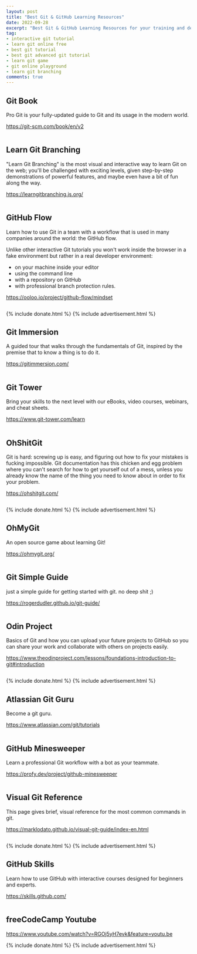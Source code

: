 ```yaml
---
layout: post
title: "Best Git & GitHub Learning Resources"
date: 2022-09-28
excerpt: "Best Git & GitHub Learning Resources for your training and development"
tag:
- interactive git tutorial
- learn git online free
- best git tutorial
- best git advanced git tutorial
- learn git game
- git online playground
- learn git branching
comments: true
---
```


## Git Book

Pro Git is your fully-updated guide to Git and its usage in the modern world.

https://git-scm.com/book/en/v2

<figure>
    <a href="{{ site.url }}/assets/img/2022/09/pro-git-book.png">
        <picture>
            <source type="image/webp" srcset="{{ site.url }}/assets/img/2022/09/pro-git-book.webp">
            <source type="image/png" srcset="{{ site.url }}/assets/img/2022/09/pro-git-book.png">
            <img src="{{ site.url }}/assets/img/2022/09/pro-git-book.png" alt="">
        </picture>
    </a>
</figure>

## Learn Git Branching

"Learn Git Branching" is the most visual and interactive way to learn Git on the web; you'll be challenged with exciting levels, given step-by-step demonstrations of powerful features, and maybe even have a bit of fun along the way.

https://learngitbranching.js.org/

<figure>
    <a href="{{ site.url }}/assets/img/2022/09/learn-git-branching.png">
        <picture>
            <source type="image/webp" srcset="{{ site.url }}/assets/img/2022/09/learn-git-branching.webp">
            <source type="image/png" srcset="{{ site.url }}/assets/img/2022/09/learn-git-branching.png">
            <img src="{{ site.url }}/assets/img/2022/09/learn-git-branching.png" alt="">
        </picture>
    </a>
</figure>

## GitHub Flow

Learn how to use Git in a team with a workflow that is used in many companies around the world: the GitHub flow.

Unlike other interactive Git tutorials you won't work inside the browser in a fake environment but rather in a real developer environment:

- on your machine inside your editor
- using the command line
- with a repository on GitHub
- with professional branch protection rules.

https://ooloo.io/project/github-flow/mindset

<figure>
    <a href="{{ site.url }}/assets/img/2022/09/github-flow.png">
        <picture>
            <source type="image/webp" srcset="{{ site.url }}/assets/img/2022/09/github-flow.webp">
            <source type="image/png" srcset="{{ site.url }}/assets/img/2022/09/github-flow.png">
            <img src="{{ site.url }}/assets/img/2022/09/github-flow.png" alt="">
        </picture>
    </a>
</figure>

{% include donate.html %}
{% include advertisement.html %}

## Git Immersion

A guided tour that walks through the fundamentals of Git, inspired by the premise that to know a thing is to do it.

https://gitimmersion.com/

<figure>
    <a href="{{ site.url }}/assets/img/2022/09/git-immersion.png">
        <picture>
            <source type="image/webp" srcset="{{ site.url }}/assets/img/2022/09/git-immersion.webp">
            <source type="image/png" srcset="{{ site.url }}/assets/img/2022/09/git-immersion.png">
            <img src="{{ site.url }}/assets/img/2022/09/git-immersion.png" alt="">
        </picture>
    </a>
</figure>

## Git Tower

Bring your skills to the next level with our eBooks, video courses, webinars, and cheat sheets.

https://www.git-tower.com/learn

<figure>
    <a href="{{ site.url }}/assets/img/2022/09/git-tower.png">
        <picture>
            <source type="image/webp" srcset="{{ site.url }}/assets/img/2022/09/git-tower.webp">
            <source type="image/png" srcset="{{ site.url }}/assets/img/2022/09/git-tower.png">
            <img src="{{ site.url }}/assets/img/2022/09/git-tower.png" alt="">
        </picture>
    </a>
</figure>

## OhShitGit

Git is hard: screwing up is easy, and figuring out how to fix your mistakes is fucking impossible. Git documentation has this chicken and egg problem where you can't search for how to get yourself out of a mess, unless you already know the name of the thing you need to know about in order to fix your problem.

https://ohshitgit.com/

<figure>
    <a href="{{ site.url }}/assets/img/2022/09/ohshitgit.png">
        <picture>
            <source type="image/webp" srcset="{{ site.url }}/assets/img/2022/09/ohshitgit.webp">
            <source type="image/png" srcset="{{ site.url }}/assets/img/2022/09/ohshitgit.png">
            <img src="{{ site.url }}/assets/img/2022/09/ohshitgit.png" alt="">
        </picture>
    </a>
</figure>

{% include donate.html %}
{% include advertisement.html %}


## OhMyGit

An open source game about learning Git!

https://ohmygit.org/


<figure>
    <a href="{{ site.url }}/assets/img/2022/09/ohmygit.png">
        <picture>
            <source type="image/webp" srcset="{{ site.url }}/assets/img/2022/09/ohmygit.webp">
            <source type="image/png" srcset="{{ site.url }}/assets/img/2022/09/ohmygit.png">
            <img src="{{ site.url }}/assets/img/2022/09/ohmygit.png" alt="">
        </picture>
    </a>
</figure>

## Git Simple Guide

just a simple guide for getting started with git. no deep shit ;)

https://rogerdudler.github.io/git-guide/

<figure>
    <a href="{{ site.url }}/assets/img/2022/09/git-simple-guide.png">
        <picture>
            <source type="image/webp" srcset="{{ site.url }}/assets/img/2022/09/git-simple-guide.webp">
            <source type="image/png" srcset="{{ site.url }}/assets/img/2022/09/git-simple-guide.png">
            <img src="{{ site.url }}/assets/img/2022/09/git-simple-guide.png" alt="">
        </picture>
    </a>
</figure>

## Odin Project

Basics of Git and how you can upload your future projects to GitHub so you can share your work and collaborate with others on projects easily.

https://www.theodinproject.com/lessons/foundations-introduction-to-git#introduction


<figure>
    <a href="{{ site.url }}/assets/img/2022/09/odin-project.png">
        <picture>
            <source type="image/webp" srcset="{{ site.url }}/assets/img/2022/09/odin-project.webp">
            <source type="image/png" srcset="{{ site.url }}/assets/img/2022/09/odin-project.png">
            <img src="{{ site.url }}/assets/img/2022/09/odin-project.png" alt="">
        </picture>
    </a>
</figure>

{% include donate.html %}
{% include advertisement.html %}


## Atlassian Git Guru

Become a git guru.

https://www.atlassian.com/git/tutorials

<figure>
    <a href="{{ site.url }}/assets/img/2022/09/atlassian-git-guru.png">
        <picture>
            <source type="image/webp" srcset="{{ site.url }}/assets/img/2022/09/atlassian-git-guru.webp">
            <source type="image/png" srcset="{{ site.url }}/assets/img/2022/09/atlassian-git-guru.png">
            <img src="{{ site.url }}/assets/img/2022/09/atlassian-git-guru.png" alt="">
        </picture>
    </a>
</figure>

## GitHub Minesweeper

Learn a professional Git workflow with a bot as your teammate.

https://profy.dev/project/github-minesweeper

<figure>
    <a href="{{ site.url }}/assets/img/2022/09/github-flow-bot.png">
        <picture>
            <source type="image/webp" srcset="{{ site.url }}/assets/img/2022/09/github-flow-bot.webp">
            <source type="image/png" srcset="{{ site.url }}/assets/img/2022/09/github-flow-bot.png">
            <img src="{{ site.url }}/assets/img/2022/09/github-flow-bot.png" alt="">
        </picture>
    </a>
</figure>

## Visual Git Reference

This page gives brief, visual reference for the most common commands in git.

https://marklodato.github.io/visual-git-guide/index-en.html

<figure>
    <a href="{{ site.url }}/assets/img/2022/09/visual-git-reference.png">
        <picture>
            <source type="image/webp" srcset="{{ site.url }}/assets/img/2022/09/visual-git-reference.webp">
            <source type="image/png" srcset="{{ site.url }}/assets/img/2022/09/visual-git-reference.png">
            <img src="{{ site.url }}/assets/img/2022/09/visual-git-reference.png" alt="">
        </picture>
    </a>
</figure>

{% include donate.html %}
{% include advertisement.html %}

## GitHub Skills

Learn how to use GitHub with interactive courses designed for beginners and experts.

https://skills.github.com/

<figure>
    <a href="{{ site.url }}/assets/img/2022/09/github-skills.png">
        <picture>
            <source type="image/webp" srcset="{{ site.url }}/assets/img/2022/09/github-skills.webp">
            <source type="image/png" srcset="{{ site.url }}/assets/img/2022/09/github-skills.png">
            <img src="{{ site.url }}/assets/img/2022/09/github-skills.png" alt="">
        </picture>
    </a>
</figure>

## freeCodeCamp Youtube

https://www.youtube.com/watch?v=RGOj5yH7evk&feature=youtu.be

{% include donate.html %}
{% include advertisement.html %}